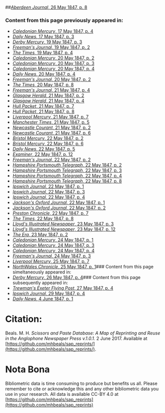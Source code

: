 ##[*Aberdeen Journal*, 26 May 1847, p. 8](https://mhbeals.github.io/sap_html/Aberdeen-Journal/Aberdeen-Journal-26-May-1847-p-8)

### Content from this page previously appeared in:
+ [*Caledonian Mercury*, 17 May 1847, p. 4](https://mhbeals.github.io/sap_html/Caledonian-Mercury/Caledonian-Mercury-17-May-1847-p-4)
+ [*Daily News*, 17 May 1847, p. 3](https://mhbeals.github.io/sap_html/Daily-News/Daily-News-17-May-1847-p-3)
+ [*Derby Mercury*, 19 May 1847, p. 3](https://mhbeals.github.io/sap_html/Derby-Mercury/Derby-Mercury-19-May-1847-p-3)
+ [*Freeman's Journal*, 19 May 1847, p. 2](https://mhbeals.github.io/sap_html/Freeman's-Journal/Freeman's-Journal-19-May-1847-p-2)
+ [*The Times*, 19 May 1847, p. 4](https://mhbeals.github.io/sap_html/The-Times/The-Times-19-May-1847-p-4)
+ [*Caledonian Mercury*, 20 May 1847, p. 2](https://mhbeals.github.io/sap_html/Caledonian-Mercury/Caledonian-Mercury-20-May-1847-p-2)
+ [*Caledonian Mercury*, 20 May 1847, p. 3](https://mhbeals.github.io/sap_html/Caledonian-Mercury/Caledonian-Mercury-20-May-1847-p-3)
+ [*Caledonian Mercury*, 20 May 1847, p. 4](https://mhbeals.github.io/sap_html/Caledonian-Mercury/Caledonian-Mercury-20-May-1847-p-4)
+ [*Daily News*, 20 May 1847, p. 4](https://mhbeals.github.io/sap_html/Daily-News/Daily-News-20-May-1847-p-4)
+ [*Freeman's Journal*, 20 May 1847, p. 2](https://mhbeals.github.io/sap_html/Freeman's-Journal/Freeman's-Journal-20-May-1847-p-2)
+ [*The Times*, 20 May 1847, p. 8](https://mhbeals.github.io/sap_html/The-Times/The-Times-20-May-1847-p-8)
+ [*Freeman's Journal*, 21 May 1847, p. 4](https://mhbeals.github.io/sap_html/Freeman's-Journal/Freeman's-Journal-21-May-1847-p-4)
+ [*Glasgow Herald*, 21 May 1847, p. 2](https://mhbeals.github.io/sap_html/Glasgow-Herald/Glasgow-Herald-21-May-1847-p-2)
+ [*Glasgow Herald*, 21 May 1847, p. 4](https://mhbeals.github.io/sap_html/Glasgow-Herald/Glasgow-Herald-21-May-1847-p-4)
+ [*Hull Packet*, 21 May 1847, p. 7](https://mhbeals.github.io/sap_html/Hull-Packet/Hull-Packet-21-May-1847-p-7)
+ [*Hull Packet*, 21 May 1847, p. 8](https://mhbeals.github.io/sap_html/Hull-Packet/Hull-Packet-21-May-1847-p-8)
+ [*Liverpool Mercury*, 21 May 1847, p. 7](https://mhbeals.github.io/sap_html/Liverpool-Mercury/Liverpool-Mercury-21-May-1847-p-7)
+ [*Manchester Times*, 21 May 1847, p. 5](https://mhbeals.github.io/sap_html/Manchester-Times/Manchester-Times-21-May-1847-p-5)
+ [*Newcastle Courant*, 21 May 1847, p. 2](https://mhbeals.github.io/sap_html/Newcastle-Courant/Newcastle-Courant-21-May-1847-p-2)
+ [*Newcastle Courant*, 21 May 1847, p. 6](https://mhbeals.github.io/sap_html/Newcastle-Courant/Newcastle-Courant-21-May-1847-p-6)
+ [*Bristol Mercury*, 22 May 1847, p. 2](https://mhbeals.github.io/sap_html/Bristol-Mercury/Bristol-Mercury-22-May-1847-p-2)
+ [*Bristol Mercury*, 22 May 1847, p. 6](https://mhbeals.github.io/sap_html/Bristol-Mercury/Bristol-Mercury-22-May-1847-p-6)
+ [*Daily News*, 22 May 1847, p. 5](https://mhbeals.github.io/sap_html/Daily-News/Daily-News-22-May-1847-p-5)
+ [*Examiner*, 22 May 1847, p. 12](https://mhbeals.github.io/sap_html/Examiner/Examiner-22-May-1847-p-12)
+ [*Freeman's Journal*, 22 May 1847, p. 2](https://mhbeals.github.io/sap_html/Freeman's-Journal/Freeman's-Journal-22-May-1847-p-2)
+ [*Hampshire Portsmouth Telegraph*, 22 May 1847, p. 2](https://mhbeals.github.io/sap_html/Hampshire-Portsmouth-Telegraph/Hampshire-Portsmouth-Telegraph-22-May-1847-p-2)
+ [*Hampshire Portsmouth Telegraph*, 22 May 1847, p. 3](https://mhbeals.github.io/sap_html/Hampshire-Portsmouth-Telegraph/Hampshire-Portsmouth-Telegraph-22-May-1847-p-3)
+ [*Hampshire Portsmouth Telegraph*, 22 May 1847, p. 4](https://mhbeals.github.io/sap_html/Hampshire-Portsmouth-Telegraph/Hampshire-Portsmouth-Telegraph-22-May-1847-p-4)
+ [*Hampshire Portsmouth Telegraph*, 22 May 1847, p. 8](https://mhbeals.github.io/sap_html/Hampshire-Portsmouth-Telegraph/Hampshire-Portsmouth-Telegraph-22-May-1847-p-8)
+ [*Ipswich Journal*, 22 May 1847, p. 1](https://mhbeals.github.io/sap_html/Ipswich-Journal/Ipswich-Journal-22-May-1847-p-1)
+ [*Ipswich Journal*, 22 May 1847, p. 3](https://mhbeals.github.io/sap_html/Ipswich-Journal/Ipswich-Journal-22-May-1847-p-3)
+ [*Ipswich Journal*, 22 May 1847, p. 4](https://mhbeals.github.io/sap_html/Ipswich-Journal/Ipswich-Journal-22-May-1847-p-4)
+ [*Jackson's Oxford Journal*, 22 May 1847, p. 1](https://mhbeals.github.io/sap_html/Jackson's-Oxford-Journal/Jackson's-Oxford-Journal-22-May-1847-p-1)
+ [*Jackson's Oxford Journal*, 22 May 1847, p. 2](https://mhbeals.github.io/sap_html/Jackson's-Oxford-Journal/Jackson's-Oxford-Journal-22-May-1847-p-2)
+ [*Preston Chronicle*, 22 May 1847, p. 7](https://mhbeals.github.io/sap_html/Preston-Chronicle/Preston-Chronicle-22-May-1847-p-7)
+ [*The Times*, 22 May 1847, p. 8](https://mhbeals.github.io/sap_html/The-Times/The-Times-22-May-1847-p-8)
+ [*Lloyd's Illustrated Newspaper*, 23 May 1847, p. 3](https://mhbeals.github.io/sap_html/Lloyd's-Illustrated-Newspaper/Lloyd's-Illustrated-Newspaper-23-May-1847-p-3)
+ [*Lloyd's Illustrated Newspaper*, 23 May 1847, p. 12](https://mhbeals.github.io/sap_html/Lloyd's-Illustrated-Newspaper/Lloyd's-Illustrated-Newspaper-23-May-1847-p-12)
+ [*The Era*, 23 May 1847, p. 2](https://mhbeals.github.io/sap_html/The-Era/The-Era-23-May-1847-p-2)
+ [*Caledonian Mercury*, 24 May 1847, p. 1](https://mhbeals.github.io/sap_html/Caledonian-Mercury/Caledonian-Mercury-24-May-1847-p-1)
+ [*Caledonian Mercury*, 24 May 1847, p. 3](https://mhbeals.github.io/sap_html/Caledonian-Mercury/Caledonian-Mercury-24-May-1847-p-3)
+ [*Caledonian Mercury*, 24 May 1847, p. 4](https://mhbeals.github.io/sap_html/Caledonian-Mercury/Caledonian-Mercury-24-May-1847-p-4)
+ [*Freeman's Journal*, 24 May 1847, p. 3](https://mhbeals.github.io/sap_html/Freeman's-Journal/Freeman's-Journal-24-May-1847-p-3)
+ [*Liverpool Mercury*, 25 May 1847, p. 7](https://mhbeals.github.io/sap_html/Liverpool-Mercury/Liverpool-Mercury-25-May-1847-p-7)
+ [*NorthWales Chronicle*, 25 May 1847, p. 1](https://mhbeals.github.io/sap_html/NorthWales-Chronicle/NorthWales-Chronicle-25-May-1847-p-1)### Content from this page simeltaneously appeared in:
+ [*Derby Mercury*, 26 May 1847, p. 4](https://mhbeals.github.io/sap_html/Derby-Mercury/Derby-Mercury-26-May-1847-p-4)### Content from this page subsequently appeared in:
+ [*Trewman's Exeter Flying Post*, 27 May 1847, p. 4](https://mhbeals.github.io/sap_html/Trewman's-Exeter-Flying-Post/Trewman's-Exeter-Flying-Post-27-May-1847-p-4)
+ [*Ipswich Journal*, 29 May 1847, p. 4](https://mhbeals.github.io/sap_html/Ipswich-Journal/Ipswich-Journal-29-May-1847-p-4)
+ [*Daily News*, 4 June 1847, p. 1](https://mhbeals.github.io/sap_html/Daily-News/Daily-News-4-June-1847-p-1)
                    
# Citation: 

Beals. M. H. *Scissors and Paste Database: A Map of Reprinting and Reuse in the Anglophone Newspaper Press v.1.0.1.* 2 June 2017. Available at [https://github.com/mhbeals/sap_reprints/](https://github.com/mhbeals/sap_reprints/). 
                    
# Nota Bona

Bibliometric data is time consuming to produce but benefits us all. Please remember to cite or acknowledge this and any other bibliometric data you use in your research. All data is available CC-BY 4.0 at [https://github.com/mhbeals/sap_reprints](https://github.com/mhbeals/sap_reprints)